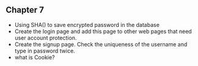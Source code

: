

## Chapter 7
* Using SHA() to save encrypted password in the database
* Create the login page and add this page to other web pages that need user account protection.
* Create the signup page. Check the uniqueness of the username and type in password twice.
* what is Cookie? 

